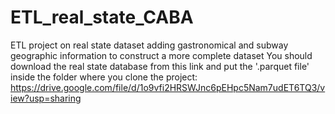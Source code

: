 # ETL_real_state_CABA
ETL project on real state dataset adding gastronomical and subway geographic information to construct a more complete dataset
You should download the real state database from this link and put the '.parquet file' inside the folder where you clone the project: https://drive.google.com/file/d/1o9vfi2HRSWJnc6pEHpc5Nam7udET6TQ3/view?usp=sharing
